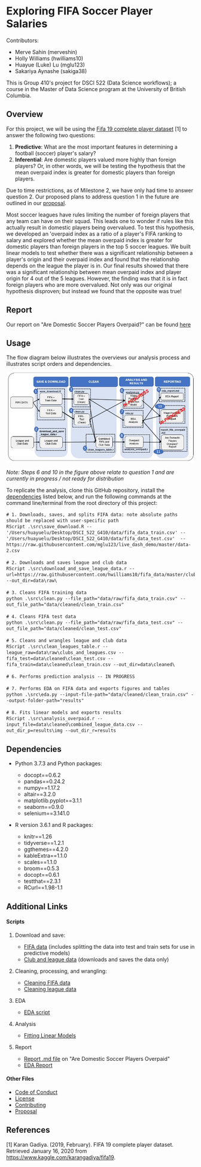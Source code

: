 # Exploring FIFA Soccer Player Salaries

Contributors: 
 - Merve Sahin (merveshin)
 - Holly Williams (hwilliams10)
 - Huayue (Luke) Lu (mglu123)
 - Sakariya Aynashe (sakiga38)

 This is Group 410's project for DSCI 522 (Data Science workflows); a course in the Master of Data Science program at the University of British Columbia.

## Overview

For this project, we will be using the [Fifa 19 complete player dataset](https://www.kaggle.com/karangadiya/fifa19) [1] to answer the following two questions: 
1. **Predictive**: What are the most important features in determining a football (soccer) player's salary?
2. **Inferential**: Are domestic players valued more highly than foreign players? Or, in other words, we will be testing the hypothesis that the mean overpaid index is greater for domestic players than foreign players.

Due to time restrictions, as of Milestone 2, we have only had time to answer question 2. Our proposed plans to address question 1 in the future are outlined in our [proposal](https://github.com/UBC-MDS/DSCI_522_G410/blob/master/doc/proposal.md).

Most soccer leagues have rules limiting the number of foreign players that any team can have on their squad.  This leads one to wonder if rules like this actually result in domestic players being overvalued.  To test this hypothesis, we developed an 'overpaid index as a ratio of a player's FIFA ranking to salary and explored whether the mean overpaid index is greater for domestic players than foreign players in the top 5 soccer leagues.  We built linear models to test whether there was a significant relationship between a player's origin and their overpaid index and found that the relationship depends on the league the player is in.  Our final results showed that there was a significant relationship between mean overpaid index and player origin for 4 out of the 5 leagues.  However, the finding was that it is in fact foreign players who are more overvalued. Not only was our original hypothesis disproven; but instead we found that the opposite was true!

## Report

Our report on "Are Domestic Soccer Players Overpaid?" can be found [here](https://github.com/UBC-MDS/DSCI_522_G410/blob/master/doc/report_fifa_overpaid.md)

## Usage

The flow diagram below illustrates the overviews our analysis process and illustrates script orders and dependencies.

![](results/img/flow_chart.JPG)

*Note: Steps 6 and 10 in the figure above relate to question 1 and are currently in progress / not ready for distribution*

To replicate the analysis, clone this GitHub repository, install the [dependencies](#dependencies) listed below, and run the following commands at the command line/terminal from the root directory of this project:

```
# 1. Downloads, saves, and splits FIFA data: note absolute paths should be replaced with user-specific path
RScript .\src\save_download.R --'/Users/huayuelu/Desktop/DSCI_522_G410/data/fifa_data_train.csv' --'/Users/huayuelu/Desktop/DSCI_522_G410/data/fifa_data_test.csv'  --https://raw.githubusercontent.com/mglu123/live_dash_demo/master/data-2.csv

# 2. Downloads and saves league and club data
RScript .\src\download_and_save_league_data.r --url=https://raw.githubusercontent.com/hwilliams10/fifa_data/master/clubs_and_leagues.csv --out_dir=data\raw\

# 3. Cleans FIFA training data
python .\src\clean.py --file_path="data/raw/fifa_data_train.csv" --out_file_path="data/cleaned/clean_train.csv"

# 4. Cleans FIFA test data
python .\src\clean.py --file_path="data/raw/fifa_data_test.csv" --out_file_path="data/cleaned/clean_test.csv"

# 5. Cleans and wrangles league and club data
RScript .\src\clean_leagues_table.r --league_raw=data\raw\clubs_and_leagues.csv --fifa_test=data\cleaned\clean_test.csv --fifa_train=data\cleaned\clean_train.csv --out_dir=data\cleaned\

# 6. Performs prediction analysis -- IN PROGRESS

# 7. Performs EDA on FIFA data and exports figures and tables
python .\src\eda.py --input-file-path="data/cleaned/clean_train.csv" --output-folder-path="results"

# 8. Fits linear models and exports results
RScript .\src\analysis_overpaid.r --input_file=data\cleaned\combined_league_data.csv --out_dir_p=results\img --out_dir_r=results
```

## Dependencies

- Python 3.7.3 and Python packages:
  - docopt==0.6.2
  - pandas==0.24.2
  - numpy==1.17.2
  - altair==3.2.0
  - matplotlib.pyplot==3.1.1
  - seaborn==0.9.0
  - selenium==3.141.0

- R version 3.6.1 and R packages:
  - knitr==1.26
  - tidyverse==1.2.1
  - ggthemes==4.2.0
  - kableExtra==1.1.0
  - scales==1.1.0
  - broom==0.5.3
  - docopt==0.6.1
  - testthat==2.3.1
  - RCurl==1.98-1.1


## Additional Links

#### Scripts

1. Download and save:
    - [FIFA data](https://github.com/UBC-MDS/DSCI_522_G410/blob/master/src/save_download.R) (includes splitting the data into test and train sets for use in predictive models)
    - [Club and league data](https://github.com/UBC-MDS/DSCI_522_G410/blob/master/src/download_and_save_league_data.R) (downloads and saves the data only)

2. Cleaning, processing, and wrangling:
    - [Cleaning FIFA data](https://github.com/UBC-MDS/DSCI_522_G410/blob/master/src/clean.py)
    - [Cleaning league data](https://github.com/UBC-MDS/DSCI_522_G410/blob/master/src/download_and_save_league_data.R)

3. EDA
    - [EDA script](https://github.com/UBC-MDS/DSCI_522_G410/blob/master/src/eda.py)

4. Analysis
    - [Fitting Linear Models](https://github.com/UBC-MDS/DSCI_522_G410/blob/master/src/analysis_overpaid.r)

5. Report
    - [Report .md file](https://github.com/UBC-MDS/DSCI_522_G410/blob/master/doc/report_fifa_overpaid.md) on "Are Domestic Soccer Players Overpaid"
    - [EDA Report](https://github.com/UBC-MDS/DSCI_522_G410/blob/master/doc/eda_report.md)

#### Other Files

- [Code of Conduct](https://github.com/UBC-MDS/DSCI_522_G410/blob/master/CODE_OF_CONDUCT.md)
- [License](https://github.com/UBC-MDS/DSCI_522_G410/blob/master/LICENSE)
- [Contributing](https://github.com/UBC-MDS/DSCI_522_G410/blob/master/CONTRIBUTING.md)
- [Proposal](https://github.com/UBC-MDS/DSCI_522_G410/blob/master/doc/proposal.md)

## References

[1] Karan Gadiya. (2019, February). FIFA 19 complete player dataset. Retrieved January 16, 2020 from https://www.kaggle.com/karangadiya/fifa19.


